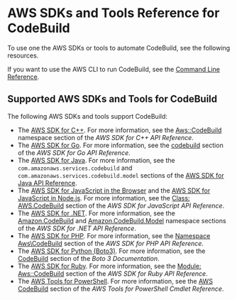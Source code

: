 # AWS SDKs and Tools Reference for CodeBuild<a name="sdk-ref"></a>

To use one the AWS SDKs or tools to automate CodeBuild, see the following resources\.

If you want to use the AWS CLI to run CodeBuild, see the [Command Line Reference](cmd-ref.md)\.

## Supported AWS SDKs and Tools for CodeBuild<a name="sdk-ref-sdks"></a>

The following AWS SDKs and tools support CodeBuild:
+ The [AWS SDK for C\+\+](https://aws.amazon.com/sdk-for-cpp)\. For more information, see the [Aws::CodeBuild](http://sdk.amazonaws.com/cpp/api/LATEST/namespace_aws_1_1_code_build.html) namespace section of the *AWS SDK for C\+\+ API Reference*\.
+ The [AWS SDK for Go](https://aws.amazon.com/sdk-for-go/)\. For more information, see the [codebuild](http://docs.aws.amazon.com/sdk-for-go/api/service/codebuild/) section of the *AWS SDK for Go API Reference*\.
+ The [AWS SDK for Java](https://aws.amazon.com/sdk-for-java/)\. For more information, see the `com.amazonaws.services.codebuild` and `com.amazonaws.services.codebuild.model` sections of the [AWS SDK for Java API Reference](http://docs.aws.amazon.com/AWSJavaSDK/latest/javadoc/index.html)\.
+ The [AWS SDK for JavaScript in the Browser](https://aws.amazon.com/sdk-for-browser/) and the [AWS SDK for JavaScript in Node\.js](https://aws.amazon.com/sdk-for-node-js/)\. For more information, see the [Class: AWS\.CodeBuild](http://docs.aws.amazon.com/AWSJavaScriptSDK/latest/AWS/CodeBuild.html) section of the *AWS SDK for JavaScript API Reference*\.
+ The [AWS SDK for \.NET](https://aws.amazon.com/sdk-for-net/)\. For more information, see the [Amazon\.CodeBuild](http://docs.aws.amazon.com/sdkfornet/v3/apidocs/items/CodeBuild/NCodeBuild.html) and [Amazon\.CodeBuild\.Model](http://docs.aws.amazon.com/sdkfornet/v3/apidocs/items/CodeBuild/NCodeBuildModel.html) namespace sections of the *AWS SDK for \.NET API Reference*\.
+ The [AWS SDK for PHP](https://aws.amazon.com/sdk-for-php/)\. For more information, see the [Namespace Aws\\CodeBuild](http://docs.aws.amazon.com/aws-sdk-php/v3/api/namespace-Aws.CodeBuild.html) section of the *AWS SDK for PHP API Reference*\.
+ The [AWS SDK for Python \(Boto3\)](https://aws.amazon.com/sdk-for-python/)\. For more information, see the [CodeBuild](https://boto3.readthedocs.io/en/latest/reference/services/codebuild.html) section of the *Boto 3 Documentation*\.
+ The [AWS SDK for Ruby](https://aws.amazon.com/sdk-for-ruby/)\. For more information, see the [Module: Aws::CodeBuild](http://docs.aws.amazon.com/sdkforruby/api/Aws/CodeBuild.html) section of the *AWS SDK for Ruby API Reference*\.
+ The [AWS Tools for PowerShell](https://aws.amazon.com/powershell/)\. For more information, see the [AWS CodeBuild](http://docs.aws.amazon.com/powershell/latest/reference/items/AWS_CodeBuild_cmdlets.html) section of the *AWS Tools for PowerShell Cmdlet Reference*\.